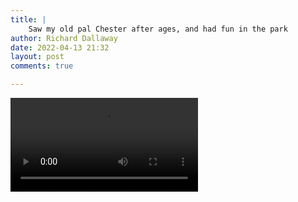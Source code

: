 ```yaml
---
title: |
    Saw my old pal Chester after ages, and had fun in the park
author: Richard Dallaway
date: 2022-04-13 21:32
layout: post
comments: true

---
```



<video controls autoplay playsinline>
    <source src="/video/chester.mp4" type="video/mp4">
</video>
